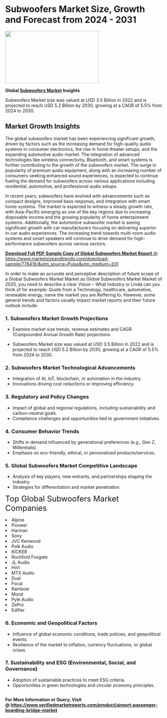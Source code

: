 <H1>Subwoofers Market Size, Growth and Forecast from 2024 - 2031</H1><img class="aligncenter size-medium wp-image-584254" src="https://thirdeyenews.in/wp-content/uploads/2024/09/Global-Market-Research-300x168.jpeg" alt="" width="300" height="168" /><p><strong>Global&nbsp;<a href="https://www.marketsizeandtrends.com/download-sample/778416/&amp;utm_source=Pulse&amp;utm_medium=201">Subwoofers Market</a> Insights</strong></p><p>Subwoofers Market size was valued at USD 3.5 Billion in 2022 and is projected to reach USD 5.2 Billion by 2030, growing at a CAGR of 5.5% from 2024 to 2030.</p><p><h2>Market Growth Insights</h2> <p>The global subwoofers market has been experiencing significant growth, driven by factors such as the increasing demand for high-quality audio systems in consumer electronics, the rise in home theater setups, and the expanding automotive audio market. The integration of advanced technologies like wireless connectivity, Bluetooth, and smart systems is further contributing to the growth of the subwoofers market. The surge in popularity of premium audio equipment, along with an increasing number of consumers seeking enhanced sound experiences, is expected to continue fueling the demand for subwoofers across various applications including residential, automotive, and professional audio setups.</p> <p><a href="download_link"></a></p> <p>In recent years, subwoofers have evolved with advancements such as compact designs, improved bass response, and integration with smart home systems. The market is expected to witness a steady growth rate, with Asia-Pacific emerging as one of the key regions due to increasing disposable income and the growing popularity of home entertainment systems. Additionally, the automotive subwoofer market is seeing significant growth with car manufacturers focusing on delivering superior in-car audio experiences. The increasing trend towards multi-room audio systems and smart speakers will continue to drive demand for high-performance subwoofers across various sectors.</p> <p><a href="get_more_link"></p><p><span class=""><strong>Download Full PDF Sample Copy of Global Subwoofers Market Report</strong> @ <a href="https://www.marketsizeandtrends.com/download-sample/778416/&amp;utm_source=Pulse&amp;utm_medium=201" target="_blank">https://www.marketsizeandtrends.com/download-sample/778416/&amp;utm_source=Pulse&amp;utm_medium=201</a></span></p><p>In order to make an accurate and perceptive description of future scope of a Global&nbsp;Subwoofers Market Market as Global&nbsp;Subwoofers Market Market of 2025, you need to describe a clear Vision &ndash; What Industry or Linda can you think of for example: Quote from a Technology, healthcare, automotive, renewable energy, name the market you are Reffering to. However, some general trends and factors usually impact market reports and their future outlook include:</p><h3>1.&nbsp;<strong>Subwoofers Market Growth Projections</strong></h3><ul><li>Examine market size trends, revenue estimates and CAGR (Compounded Annual Growth Rate) projections.</li><li><p>Subwoofers Market size was valued at USD 3.5 Billion in 2022 and is projected to reach USD 5.2 Billion by 2030, growing at a CAGR of 5.5% from 2024 to 2030.</p></li></ul><h3>2.&nbsp;<strong>Subwoofers Market Technological Advancements</strong></h3><ul><li>Integration of AI, IoT, blockchain, or automation in the industry.</li><li>Innovations driving cost reductions or improving efficiency.</li></ul><h3>3.&nbsp;<strong>Regulatory and Policy Changes</strong></h3><ul><li>Impact of global and regional regulations, including sustainability and carbon-neutral goals.</li><li>Compliance challenges and opportunities tied to government initiatives.</li></ul><h3>4.&nbsp;<strong>Consumer Behavior Trends</strong></h3><ul><li>Shifts in demand influenced by generational preferences (e.g., Gen Z, Millennials).</li><li>Emphasis on eco-friendly, ethical, or personalized products/services.</li></ul><h3>5.&nbsp;<strong>Global Subwoofers Market Competitive Landscape</strong></h3><ul><li>Analysis of key players, new entrants, and partnerships shaping the industry.</li><li>Strategies for differentiation and market penetration.</li></ul><p data-pm-slice="1 1 []"><span style="color: inherit; font-family: inherit; font-size: 25px;">Top Global Subwoofers Market Companies</span></p><div class="" data-test-id=""><p><li>Alpine</li><li> Pioneer</li><li> Harman</li><li> Sony</li><li> JVC Kenwood</li><li> Polk Audio</li><li> KICKER</li><li> Rockford Fosgate</li><li> JL Audio</li><li> HiVi</li><li> MTX Audio</li><li> Dual</li><li> Focal</li><li> Rainbow</li><li> Moral</li><li> Pyle Audio</li><li> ZePro</li><li> Edifier</li></p></div><h3>6.&nbsp;<strong>Economic and Geopolitical Factors</strong></h3><ul><li>Influence of global economic conditions, trade policies, and geopolitical events.</li><li>Resilience of the market to inflation, currency fluctuations, or global crises.</li></ul><h3>7.&nbsp;<strong>Sustainability and ESG (Environmental, Social, and Governance)</strong></h3><ul><li>Adoption of sustainable practices to meet ESG criteria.</li><li>Opportunities in green technologies and circular economy principles.</li></ul><h2><strong style="font-size: 14px;">For More Information or Query, Visit @&nbsp;</strong><a style="background-color: #ffffff; font-size: 14px;" href="https://www.marketsizeandtrends.com/report/subwoofers-market/" target="_blank">https://www.verifiedmarketreports.com/product/airport-passenger-boarding-bridge-market</a></h2>
